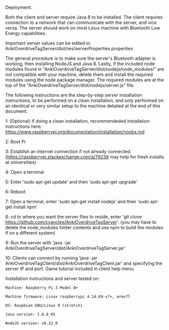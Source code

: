 Deployment:

Both the client and server require Java 8 to be installed. The client requires connection to 
a network that can communicate with the server, and vice versa. The server should work on most 
Linux machine with Bluetooth Low Energy capabilities.

Important server values can be edited in: AnkiOverdriveTagServer/dist/res/serverProperties.properties

The general procedure is to make sure the server's Bluetooth adapter is working, then 
installing NodeJS and Java 8. Lastly, if the included node modules found in 
"AnkiOverdriveTagServer/dist/nodejs/node_modules/" are not compatible with your machine, 
delete them and install the required modules using the node package manager. The required 
modules are at the top of the "AnkiOverdriveTagServer/dist/nodejs/server.js" file.

The following instructions are the step-by-step server installation instructions, to be 
performed on a clean installation, and only performed on an identical or very similar setup
to the machine detailed at the end of this document.

1: (Optional) If doing a clean installation, recommendeded installation instructions here:
https://www.raspberrypi.org/documentation/installation/noobs.md

2: Boot Pi

3: Establish an internet connection if not already connected.
(https://raspberrypi.stackexchange.com/a/79238 may help for fresh installs at universities)

4: Open a terminal

5: Enter 'sudo apt-get update' and then 'sudo apt-get upgrade'

6: Reboot

7: Open a terminal, enter 'sudo apt-get install nodejs' and then 'sudo apt-get install npm'

8: cd to where you want the server files to reside, enter 
'git clone https://github.com/cvanclee/AnkiOverdriveTagServer'. (you may have to delete the 
node_modules folder contents and use npm to build the modules if on a different system)

9: Run the server with 'java -jar AnkiOverdriveTagServer/dist/AnkiOverdriveTagServer.jar'

10: Clients can connect by running 'java -jar AnkiOverdriveTagClient/dist/AnkiOverdriveTagClient.jar'
and specifying the server IP and port. Game tutorial included in client help menu.
	
Installation instructions and server tested on:

	Machine: Raspberry Pi 3 Model B+
	
	Machine firmware: Linux raspberrypi 4.14.69-v7+, armv7l
	
	OS: Raspbian GNU/Linux 9 (stretch)
	
	Java version: 1.8.0_65
	
	NodeJS version: v8.12.0
